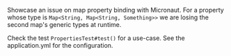 Showcase an issue on map property binding with Micronaut. 
For a property whose type is `Map<String, Map<String, Something>>` we are losing the second map's generic types at runtime. 

Check the test `PropertiesTest#test()` for a use-case. See the application.yml for the configuration.


